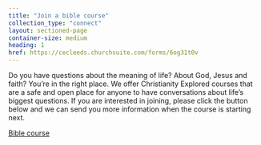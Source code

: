 ```yaml
---
title: "Join a bible course"
collection_type: "connect"
layout: sectioned-page
container-size: medium
heading: 1
href: https://cecleeds.churchsuite.com/forms/6og31t0v
---
```


Do you have questions about the meaning of life? About God, Jesus and faith? You’re in the right place. We offer Christianity Explored courses that are a safe and open place for anyone to have conversations about life’s biggest questions. If you are interested in joining, please click the button below and we can send you more information when the course is starting next.

<div class="text-center">
  <a class="button accent-button" href="{{ page.href }}">Bible course</a>
</div>
